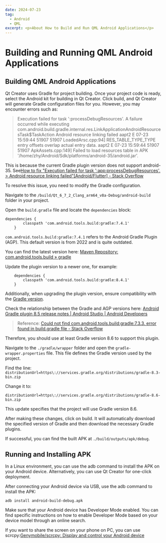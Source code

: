 ```yaml
---
date: 2024-07-23
tag:
  - Android
  - QML
excerpt: <p>About How to Build and Run QML Android Applications</p>
---
```


# Building and Running QML Android Applications

## Building QML Android Applications

Qt Creator uses Gradle for project building. Once your project code is ready, select the Android kit for building in Qt Creator. Click build, and Qt Creator will generate Gradle configuration files for you. However, you may encounter errors such as:

>Execution failed for task ':processDebugResources'.
> A failure occurred while executing com.android.build.gradle.internal.res.LinkApplicationAndroidResourcesTask$TaskAction
   > Android resource linking failed
     aapt2 E 07-23 15:59:44 51907 51907 LoadedArsc.cpp:94] RES_TABLE_TYPE_TYPE entry offsets overlap actual entry data.
     aapt2 E 07-23 15:59:44 51907 51907 ApkAssets.cpp:149] Failed to load resources table in APK '/home/zhy/Android/Sdk/platforms/android-35/android.jar'.

This is because the current Gradle plugin version does not support android-35. See[How to fix "Execution failed for task ':app:processDebugResources'. > Android resource linking failed"[Android/Flutter] - Stack Overflow](https://stackoverflow.com/questions/54152209/how-to-fix-execution-failed-for-task-appprocessdebugresources-android-re)

To resolve this issue, you need to modify the Gradle configuration.

Navigate to the `/build/Qt_6_7_2_Clang_arm64_v8a-Debug/android-build` folder in your project.

Open the `build.gradle` file and locate the `dependencies` block:

```
dependencies {
        classpath 'com.android.tools.build:gradle:7.4.1'
    }

```

`com.android.tools.build:gradle:7.4.1` refers to the Android Gradle Plugin (AGP). This default version is from 2022 and is quite outdated.

You can find the latest version here: [Maven Repository: com.android.tools.build » gradle](https://mvnrepository.com/artifact/com.android.tools.build/gradle?repo=google)

Update the plugin version to a newer one, for example:

```
    dependencies {
        classpath 'com.android.tools.build:gradle:8.4.1'
    }
```

Additionally, when upgrading the plugin version, ensure compatibility with the [Gradle version](https://gradle.org/releases/).

Check the relationship between the Gradle and AGP versions here: [Android Gradle plugin 8.5 release notes | Android Studio | Android Developers](https://developer.android.com/build/releases/gradle-plugin#updating-gradle)

> Reference: [Could not find com.android.tools.build:gradle:7.3.3. error found in build.gradle file - Stack Overflow](https://stackoverflow.com/questions/70545646/could-not-find-com-android-tools-buildgradle7-3-3-error-found-in-build-gradle)

Therefore, you should use at least Gradle version 8.6 to support this plugin.

Navigate to the `./gradle/wrapper` folder and open the `gradle-wrapper.properties` file. This file defines the Gradle version used by the project.

Find the line:
`distributionUrl=https\://services.gradle.org/distributions/gradle-8.3-bin.zip`

Change it to:

`distributionUrl=https\://services.gradle.org/distributions/gradle-8.6-bin.zip`

This update specifies that the project will use Gradle version 8.6.

After making these changes, click on build. It will automatically download the specified version of Gradle and then download the necessary Gradle plugins.

If successful, you can find the built APK at `./build/outputs/apk/debug`.

## Running and Installing APK

In a Linux environment, you can use the adb command to install the APK on your Android device. Alternatively, you can use Qt Creator for one-click deployment.

After connecting your Android device via USB, use the adb command to install the APK:

```shell
adb install android-build-debug.apk
```

Make sure that your Android device has Developer Mode enabled. You can find specific instructions on how to enable Developer Mode based on your device model through an online search.

If you want to share the screen on your phone on PC, you can use scrcpy:[Genymobile/scrcpy: Display and control your Android device](https://github.com/Genymobile/scrcpy) 